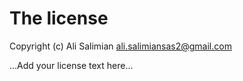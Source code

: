 # The license

Copyright (c) Ali Salimian <ali.salimiansas2@gmail.com>

...Add your license text here...